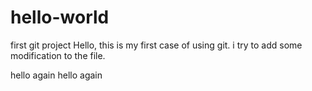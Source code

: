 # hello-world
first git project
Hello, this is my first case of using git.
i try to add some modification to the file.

hello again
hello again
